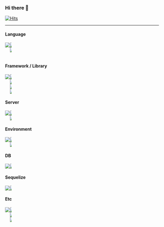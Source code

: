 ### Hi there 👋

[![Hits](https://hits.seeyoufarm.com/api/count/incr/badge.svg?url=https%3A%2F%2Fgithub.com%2Fozee94&count_bg=%235598F1&title_bg=%23555555&icon=&icon_color=%23E7E7E7&title=hits&edge_flat=false)](https://hits.seeyoufarm.com)

---
#### Language
<div style="display:flex; flex-direction:row;">
    <img src="https://img.shields.io/badge/Java-3A75B0?style=flat-square&amp;logo=Java&amp;logoColor=white"><span style="width:5px;"/>
    <img src="https://img.shields.io/badge/Typescript-3A75B0?style=flat-square&amp;logo=Typescript&amp;logoColor=white"><span style="width:5px;"/>
    <img src="https://img.shields.io/badge/Javascript-F7DF1E?style=flat-square&amp;logo=Javascript&amp;logoColor=black"><span style="width:5px;"/>
</div>
<br/>

#### Framework / Library
<div style="display:flex; flex-direction:row;">
    <img src="https://img.shields.io/badge/React-61DAFB?style=flat-square&amp;logo=React&amp;logoColor=white"><span style="width:5px;"/>
    <img src="https://img.shields.io/badge/Spring-6DB33F?style=flat-square&amp;logo=Spring&amp;logoColor=white"><span style="width:5px;"/>
    <img src="https://img.shields.io/badge/JSP-3A75B0?style=flat-square&amp;logo=JSP&amp;logoColor=white"><span style="width:5px;"/>
    <img src="https://img.shields.io/badge/Node.JS-339933?style=flat-square&amp;logo=Node.JS&amp;logoColor=white"><span style="width:5px;"/>
    <img src="https://img.shields.io/badge/React Native-61DAFB?style=flat-square&amp;logo=React&amp;logoColor=white">
</div>

#### Server
<div style="display:flex; flex-direction:row;">
    <img src="https://img.shields.io/badge/Nginx-009639?style=flat-square&amp;logo=Nginx&amp;logoColor=white"><span style="width:5px;"/>
    <img src="https://img.shields.io/badge/Apache-D22128?style=flat-square&amp;logo=Apache&amp;logoColor=white"><span style="width:5px;"/>
    <img src="https://img.shields.io/badge/Apache Tomcat-F8DC75?style=flat-square&amp;logo=Apache Tomcat&amp;logoColor=black">
</div>

#### Environment
<div style="display:flex; flex-direction:row;">
    <img src="https://img.shields.io/badge/Linux-FCC624?style=flat-square&amp;logo=Linux&amp;logoColor=black"><span style="width:5px;"/>
    <img src="https://img.shields.io/badge/AWS(EC2, RDS, S3, Amplify, Route53)-232F3E?style=flat-square&amp;logo=Amazon AWS&amp;logoColor=white"><span style="width:5px;"/>
    <img src="https://img.shields.io/badge/Naver Cloud(Global DNS)-2DB400?style=flat-square&amp;logo=Naver&amp;logoColor=white">
</div>

#### DB
<div style="display:flex; flex-direction:row;">
    <img src="https://img.shields.io/badge/MySQL-4479A1?style=flat-square&amp;logo=MySQL&amp;logoColor=white"><span style="width:5px;"/>
    <img src="https://img.shields.io/badge/Oracle-F80000?style=flat-square&amp;logo=Oracle&amp;logoColor=white"><span style="width:5px;"/>
</div>

#### Sequelize
<div style="display:flex; flex-direction:row;">
    <img src="https://img.shields.io/badge/MyBatis-333333?style=flat-square&amp;logo=MyBatis&amp;logoColor=white"><span style="width:5px;"/>
    <img src="https://img.shields.io/badge/Sequelize-52B0E7?style=flat-square&amp;logo=Sequelize&amp;logoColor=white"><span style="width:5px;"/>
</div>

#### Etc
<div style="display:flex; flex-direction:row;">
    <img src="https://img.shields.io/badge/Github-181717?style=flat-square&amp;logo=Github&amp;logoColor=white"><span style="width:5px;"/>
    <img src="https://img.shields.io/badge/Bitbucket-0052CC?style=flat-square&amp;logo=Bitbucket&amp;logoColor=white"><span style="width:5px;"/>
    <img src="https://img.shields.io/badge/Jira Software-0052CC?style=flat-square&amp;logo=Jira Software&amp;logoColor=white"><span style="width:5px;"/>
    <img src="https://img.shields.io/badge/RESTful API-333333?style=flat-square&amp;logo=RESTful API&amp;logoColor=white"><span style="width:5px;"/>
</div>
